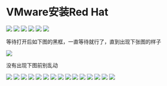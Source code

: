 # VMware安装Red Hat

![](https://pic.xhcheats.cn/assets/2023/12/24/003032.png)
![](https://pic.xhcheats.cn/assets/2023/12/24/003045.png)
![](https://pic.xhcheats.cn/assets/2023/12/24/003054.png)
![](https://pic.xhcheats.cn/assets/2023/12/24/003101.png)
![](https://pic.xhcheats.cn/assets/2023/12/24/003107.png)
![](https://pic.xhcheats.cn/assets/2023/12/24/003117.png)

等待打开后如下图的黑框，一直等待就行了，直到出现下张图的样子

![](https://pic.xhcheats.cn/assets/2023/12/24/003135.png)

没有出现下图前别乱动

![](https://pic.xhcheats.cn/assets/2023/12/24/003141.png)
![](https://pic.xhcheats.cn/assets/2023/12/24/003147.png)
![](https://pic.xhcheats.cn/assets/2023/12/24/003214.png)
![](https://pic.xhcheats.cn/assets/2023/12/24/003221.png)
![](https://pic.xhcheats.cn/assets/2023/12/24/003229.png)
![](https://pic.xhcheats.cn/assets/2023/12/24/003235.png)
![](https://pic.xhcheats.cn/assets/2023/12/24/003252.png)
![](https://pic.xhcheats.cn/assets/2023/12/24/003259.png)
![](https://pic.xhcheats.cn/assets/2023/12/24/003307.png)
![](https://pic.xhcheats.cn/assets/2023/12/24/003322.png)
![](https://pic.xhcheats.cn/assets/2023/12/24/003659.png)
![](https://pic.xhcheats.cn/assets/2023/12/24/003709.png)
![](https://pic.xhcheats.cn/assets/2023/12/24/003715.png)
![](https://pic.xhcheats.cn/assets/2023/12/24/003721.png)
![](https://pic.xhcheats.cn/assets/2023/12/24/003741.png)
